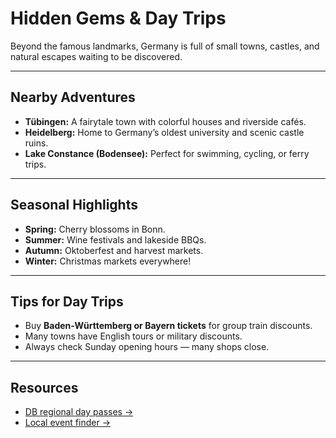 # Hidden Gems & Day Trips

Beyond the famous landmarks, Germany is full of small towns, castles, and natural escapes waiting to be discovered.

---

## Nearby Adventures
- **Tübingen:** A fairytale town with colorful houses and riverside cafés.  
- **Heidelberg:** Home to Germany’s oldest university and scenic castle ruins.  
- **Lake Constance (Bodensee):** Perfect for swimming, cycling, or ferry trips.

---

## Seasonal Highlights
- **Spring:** Cherry blossoms in Bonn.  
- **Summer:** Wine festivals and lakeside BBQs.  
- **Autumn:** Oktoberfest and harvest markets.  
- **Winter:** Christmas markets everywhere!

---

## Tips for Day Trips
- Buy **Baden-Württemberg or Bayern tickets** for group train discounts.  
- Many towns have English tours or military discounts.  
- Always check Sunday opening hours — many shops close.

---

## Resources
- [DB regional day passes →](#)
- [Local event finder →](#)

